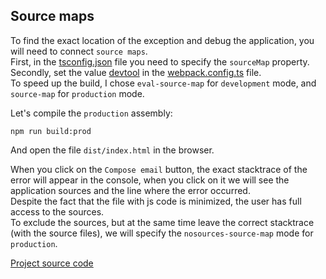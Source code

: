 ﻿## Source maps

To find the exact location of the exception and debug the application, you will need to connect `source maps`.  
First, in the [tsconfig.json](tsconfig.json) file you need to specify the `sourceMap` property.  
Secondly, set the value [devtool](https://webpack.js.org/configuration/devtool/) in the [webpack.config.ts](webpack.config.ts) file.  
To speed up the build, I chose `eval-source-map` for `development` mode, and `source-map` for `production` mode.

Let's compile the `production` assembly:
```
npm run build:prod
```
And open the file `dist/index.html` in the browser.

When you click on the `Compose email` button, the exact stacktrace of the error will appear in the console, when you click on it we will see the application sources and the line where the error occurred.  
Despite the fact that the file with js code is minimized, the user has full access to the sources.  
To exclude the sources, but at the same time leave the correct stacktrace (with the source files), we will specify the `nosources-source-map` mode for `production`.

[Project source code](./)
